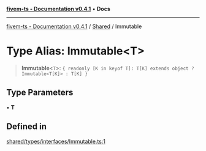 [**fivem-ts - Documentation v0.4.1**](../../../README.md) • **Docs**

***

[fivem-ts - Documentation v0.4.1](../../../README.md) / [Shared](../README.md) / Immutable

# Type Alias: Immutable\<T\>

> **Immutable**\<`T`\>: `{ readonly [K in keyof T]: T[K] extends object ? Immutable<T[K]> : T[K] }`

## Type Parameters

• **T**

## Defined in

[shared/types/interfaces/Immutable.ts:1](https://github.com/Purpose-Dev/fivem-ts/blob/main/src/shared/types/interfaces/Immutable.ts#L1)
